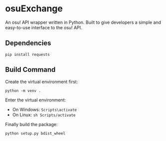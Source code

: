 # osuExchange

An osu! API wrapper written in Python. Built to give developers a simple and easy-to-use interface to the osu! API.

## Dependencies

```
pip install requests
```

## Build Command

Create the virtual environment first:

```
python -m venv .
```

Enter the virtual environment:

- On Windows: `Scripts\activate`
- On Linux: `sh Scripts/activate`

Finally build the package:

```
python setup.py bdist_wheel
```